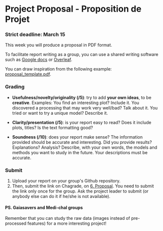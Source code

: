# Project Proposal - Proposition de Projet

### Strict deadline: March 15

This week you will produce a proposal in PDF format. 

To facilitate report writing as a group, you can use a shared writing software such as [Google docs](https://docs.google.com) or [Overleaf](https://overleaf.com).

You can draw inspiration from the following example: [proposal_template.pdf](proposal_template.pdf).

### Grading

* **Usefulness/novelty/originality (/5)**: try to add **your own ideas**, to be **creative**. Examples: You find an interesting plot? Include it. You discovered a processing that may work very well/bad? Talk about it. You tried or want to try a unique model? Describe it.

* **Clarity/presentation (/5)**: is your report easy to read? Does it include plots, titles? Is the text formatting good?

* **Soundness (/10)**: does your report make sense? The information provided should be accurate and interesting. Did you provide results? Explanations? Analysis? Describe, with your own words, the models and methods you want to study in the future. Your descriptions must be accurate.

### Submit

1. Upload your report on your group's Github repository. 
2. Then, submit the link on Chagrade, on [6. Proposal](https://chagrade.lri.fr/homework/submit/2/21/1/). You need to submit the link only once for the group. Ask the project leader to submit (or anybody else can do it if he/she is not available).

#### PS. Gaiasavers and Medi-chal groups

Remember that you can study the raw data (images instead of pre-processed features) for a more interesting project!
